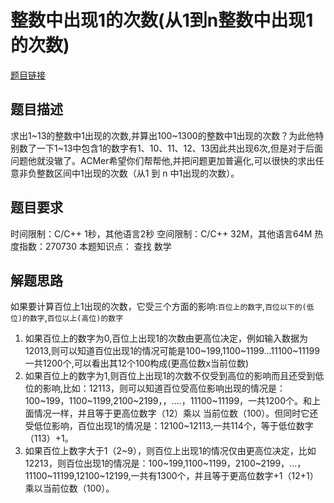 # 整数中出现1的次数(从1到n整数中出现1的次数)
[题目链接](https://www.nowcoder.com/practice/bd7f978302044eee894445e244c7eee6?tpId=13&tqId=11184&tPage=1&rp=1&ru=/ta/coding-interviews&qru=/ta/coding-interviews/question-ranking)

## 题目描述
求出1~13的整数中1出现的次数,并算出100~1300的整数中1出现的次数？为此他特别数了一下1~13中包含1的数字有1、10、11、12、13因此共出现6次,但是对于后面问题他就没辙了。ACMer希望你们帮帮他,并把问题更加普遍化,可以很快的求出任意非负整数区间中1出现的次数（从1 到 n 中1出现的次数）。

## 题目要求
时间限制：C/C++ 1秒，其他语言2秒 空间限制：C/C++ 32M，其他语言64M 热度指数：270730
本题知识点： 查找 数学

## 解题思路
如果要计算百位上1出现的次数，它受三个方面的影响:`百位上的数字`,`百位以下的(低位)的数字`,`百位以上(高位)的数字`
1. 如果百位上的数字为0,百位上出现1的次数由更高位决定，例如输入数据为12013,则可以知道百位出现1的情况可能是100~199,1100~1199...11100~11199一共1200个,可以看出其12个100构成(更高位数x当前位数)
2. 如果百位上的数字为1,则百位上出现1的次数不仅受到高位的影响而且还受到低位的影响,比如：12113，则可以知道百位受高位影响出现的情况是：100~199，1100~1199,2100~2199，，....，11100~11199，一共1200个。和上面情况一样，并且等于更高位数字（12）乘以 当前位数（100）。但同时它还受低位影响，百位出现1的情况是：12100~12113,一共114个，等于低位数字（113）+1。
3. 如果百位上数字大于1（2~9），则百位上出现1的情况仅由更高位决定，比如12213，则百位出现1的情况是：100~199,1100~1199，2100~2199，...，11100~11199,12100~12199,一共有1300个，并且等于更高位数字+1（12+1）乘以当前位数（100）。